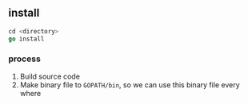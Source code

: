 ##  install
```go
cd <directory>
go install
```

###   process
1. Build source code
2. Make binary file to `GOPATH/bin`, so we can use this binary file every where
